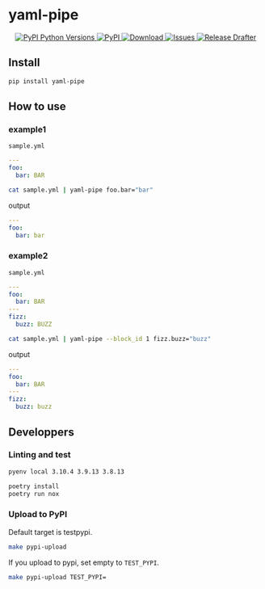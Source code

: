# yaml-pipe

<p align="center">
  <a href="https://pypi.org/project/yaml-pipe/">
    <img
      alt="PyPI Python Versions"
      src="https://img.shields.io/pypi/pyversions/yaml-pipe"
    />
  </a>
  <a href="https://pypi.org/project/yaml-pipe/">
    <img
      alt="PyPI"
      src="https://img.shields.io/pypi/v/yaml-pipe"
    />
  </a>
  <a href="https://pepy.tech/project/yaml-pipe">
    <img
      alt="Download"
      src="https://static.pepy.tech/personalized-badge/yaml-pipe?period=total&units=international_system&left_color=black&right_color=orange&left_text=Downloads"
    />
  </a>
  <a href="https://github.com/psf/black">
    <img
      alt="Issues"
      src="https://img.shields.io/badge/code%20style-black-000000.svg"
    />
  </a>
  <a href="https://github.com/pollenjp/yaml-pipe/actions/workflows/release.yml">
    <img
      alt="Release Drafter"
      src="https://github.com/pollenjp/yaml-pipe/actions/workflows/release.yml/badge.svg"
    />
  </a>
</p>

## Install

```sh
pip install yaml-pipe
```

## How to use

### example1

`sample.yml`

```yml
---
foo:
  bar: BAR
````

```sh
cat sample.yml | yaml-pipe foo.bar="bar"
```

output

```yaml
---
foo:
  bar: bar
```

### example2

`sample.yml`

```yaml
---
foo:
  bar: BAR
---
fizz:
  buzz: BUZZ
````

```sh
cat sample.yml | yaml-pipe --block_id 1 fizz.buzz="buzz"
```

output

```yaml
---
foo:
  bar: BAR
---
fizz:
  buzz: buzz
```

## Developpers

### Linting and test

```sh
pyenv local 3.10.4 3.9.13 3.8.13
```

```sh
poetry install
poetry run nox
```

### Upload to PyPI

Default target is testpypi.

```sh
make pypi-upload
```

If you upload to pypi, set empty to `TEST_PYPI`.

```sh
make pypi-upload TEST_PYPI=
```
